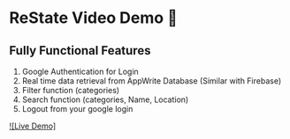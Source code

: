 # ReState Video Demo 👋
## Fully Functional Features
1) Google Authentication for Login
2) Real time data retrieval from AppWrite Database (Similar with Firebase)
3) Filter function (categories)
4) Search function (categories, Name, Location)
5) Logout from your google login
   
[![Live Demo]](https://github.com/user-attachments/assets/2c51827f-e4e4-4765-90b5-8907ae56d433)

